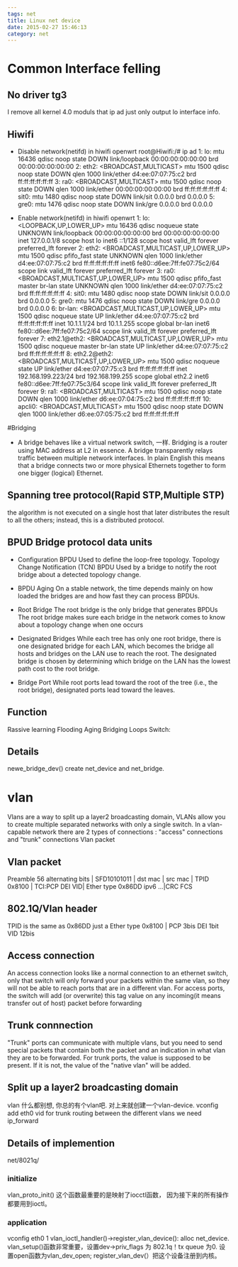 ```yaml
---
tags: net
title: Linux net device
date: 2015-02-27 15:46:13
category: net
---
```


# Common Interface felling
## No driver tg3
I remove all kernel 4.0  moduls that ip ad just only output lo interface info.

## Hiwifi
* Disable network(netifd) in hiwifi openwrt
root@Hiwifi:/# ip ad
1: lo: <LOOPBACK> mtu 16436 qdisc noop state DOWN
    link/loopback 00:00:00:00:00:00 brd 00:00:00:00:00:00
2: eth2: <BROADCAST,MULTICAST> mtu 1500 qdisc noop state DOWN qlen 1000
    link/ether d4:ee:07:07:75:c2 brd ff:ff:ff:ff:ff:ff
3: ra0: <BROADCAST,MULTICAST> mtu 1500 qdisc noop state DOWN qlen 1000
    link/ether 00:00:00:00:00:00 brd ff:ff:ff:ff:ff:ff
4: sit0: <NOARP> mtu 1480 qdisc noop state DOWN
    link/sit 0.0.0.0 brd 0.0.0.0
5: gre0: <NOARP> mtu 1476 qdisc noop state DOWN 
    link/gre 0.0.0.0 brd 0.0.0.0

* Enable network(netifd) in hiwifi openwrt
1: lo: <LOOPBACK,UP,LOWER_UP> mtu 16436 qdisc noqueue state UNKNOWN
    link/loopback 00:00:00:00:00:00 brd 00:00:00:00:00:00
    inet 127.0.0.1/8 scope host lo
    inet6 ::1/128 scope host 
       valid_lft forever preferred_lft forever
2: eth2: <BROADCAST,MULTICAST,UP,LOWER_UP> mtu 1500 qdisc pfifo_fast state UNKNOWN qlen 1000
    link/ether d4:ee:07:07:75:c2 brd ff:ff:ff:ff:ff:ff
    inet6 fe80::d6ee:7ff:fe07:75c2/64 scope link 
       valid_lft forever preferred_lft forever
3: ra0: <BROADCAST,MULTICAST,UP,LOWER_UP> mtu 1500 qdisc pfifo_fast master br-lan state UNKNOWN qlen 1000
    link/ether d4:ee:07:07:75:c2 brd ff:ff:ff:ff:ff:ff
4: sit0: <NOARP> mtu 1480 qdisc noop state DOWN 
    link/sit 0.0.0.0 brd 0.0.0.0
5: gre0: <NOARP> mtu 1476 qdisc noop state DOWN 
    link/gre 0.0.0.0 brd 0.0.0.0
6: br-lan: <BROADCAST,MULTICAST,UP,LOWER_UP> mtu 1500 qdisc noqueue state UP 
    link/ether d4:ee:07:07:75:c2 brd ff:ff:ff:ff:ff:ff
    inet 10.1.1.1/24 brd 10.1.1.255 scope global br-lan
    inet6 fe80::d6ee:7ff:fe07:75c2/64 scope link 
       valid_lft forever preferred_lft forever
7: eth2.1@eth2: <BROADCAST,MULTICAST,UP,LOWER_UP> mtu 1500 qdisc noqueue master br-lan state UP 
    link/ether d4:ee:07:07:75:c2 brd ff:ff:ff:ff:ff:ff
8: eth2.2@eth2: <BROADCAST,MULTICAST,UP,LOWER_UP> mtu 1500 qdisc noqueue state UP 
    link/ether d4:ee:07:07:75:c3 brd ff:ff:ff:ff:ff:ff
    inet 192.168.199.223/24 brd 192.168.199.255 scope global eth2.2
    inet6 fe80::d6ee:7ff:fe07:75c3/64 scope link 
       valid_lft forever preferred_lft forever
9: ra1: <BROADCAST,MULTICAST> mtu 1500 qdisc noop state DOWN qlen 1000
    link/ether d6:ee:07:04:75:c2 brd ff:ff:ff:ff:ff:ff
10: apcli0: <BROADCAST,MULTICAST> mtu 1500 qdisc noop state DOWN qlen 1000
    link/ether d6:ee:07:05:75:c2 brd ff:ff:ff:ff:ff:ff

#Bridging
* A bridge behaves like a virtual network switch, 一样.
Bridging is a router using MAC address at L2 in essence.
A bridge transparently relays traffic between multiple network interfaces. 
In plain English this means that a bridge connects two or more physical Ethernets together to form one bigger (logical) Ethernet.

## Spanning tree protocol(Rapid STP,Multiple STP)
the algorithm is not executed on a single host that later distributes the result to all the others; 
instead, this is a distributed protocol.

## BPUD Bridge protocol data units
* Configuration BPDU
Used to define the loop-free topology. 
Topology Change Notification (TCN) BPDU
Used by a bridge to notify the root bridge about a detected topology change. 

* BPDU Aging
On a stable network, the time depends mainly on how loaded the bridges are and how fast they can process BPDUs.

* Root Bridge
The root bridge is the only bridge that generates BPDUs
The root bridge makes sure each bridge in the network comes to know about a topology change when one occurs

* Designated Bridges
While each tree has only one root bridge, there is one designated bridge for each LAN, 
which becomes the bridge all hosts and bridges on the LAN use to reach the root.
The designated bridge is chosen by determining which bridge on the LAN has the lowest path cost to the root bridge.

* Bridge Port
While root ports lead toward the root of the tree (i.e., the root bridge), designated ports lead toward the leaves.

## Function
Rassive learning
Flooding
Aging
Bridging Loops
Switch:

## Details
newe_bridge_dev() create net_device and net_bridge.

# vlan
Vlans are a way to split up a layer2 broadcasting domain, VLANs allow you to create multiple separated networks with only a single switch.
In a vlan-capable network there are 2 types of connections : "access" connections and "trunk" connections
Vlan packet

## Vlan packet
Preamble 56 alternating bits | SFD10101011 | dst mac | src mac | TPID 0x8100 | TCI:PCP DEI VID| Ether type 0x86DD ipv6 ...|CRC FCS

## 802.1Q/Vlan header
TPID is the same as 0x86DD just a Ether type 0x8100  | PCP 3bis  DEI 1bit VID 12bis

## Access connection
An access connection looks like a normal connection to an ethernet switch, 
only that switch will only forward your packets within the same vlan, so they will not be able to reach ports that are in a different vlan.
For access ports, the switch will add (or overwrite) this tag value on any incoming(it means transfer out of host) packet before forwarding

## Trunk connnection
"Trunk" ports can communicate with multiple vlans, but you need to send special packets that contain 
both the packet and an indication in what vlan they are to be forwarded.
For trunk ports, the value is supposed to be present. If it is not, the value of the "native vlan" will be added.

## Split up a layer2 broadcasting domain
vlan 什么都别想, 你总的有个vlan吧. 对上来就创建一个vlan-device.
vconfig add eth0 vid
for trunk routing between the different vlans we need ip_forward

## Details of implemention
net/8021q/
### initialize
vlan_proto_init()
这个函数最重要的是映射了iocctl函数， 因为接下来的所有操作都要用到ioctl。

### application
vconfig eth0 1
vlan_ioctl_handler()->register_vlan_device():
alloc net_device.
vlan_setup()函数非常重要，设置dev->priv_flags 为 802.1q！tx queue 为0.
设置open函数为vlan_dev_open;
register_vlan_dev(）把这个设备注册到内核。

